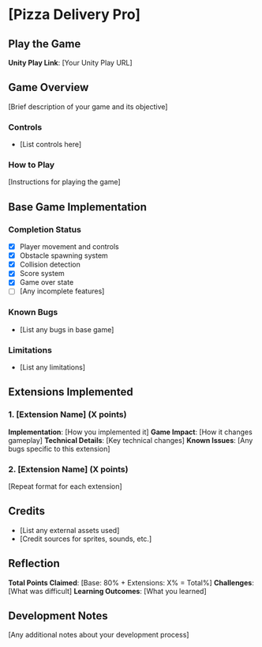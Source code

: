 # [Pizza Delivery Pro]

## Play the Game
**Unity Play Link**: [Your Unity Play URL]

## Game Overview
[Brief description of your game and its objective]

### Controls
- [List controls here]

### How to Play
[Instructions for playing the game]

## Base Game Implementation

### Completion Status
- [x] Player movement and controls
- [x] Obstacle spawning system
- [x] Collision detection
- [x] Score system
- [x] Game over state
- [ ] [Any incomplete features]

### Known Bugs
- [List any bugs in base game]

### Limitations
- [List any limitations]

## Extensions Implemented

### 1. [Extension Name] (X points)
**Implementation**: [How you implemented it]
**Game Impact**: [How it changes gameplay]
**Technical Details**: [Key technical changes]
**Known Issues**: [Any bugs specific to this extension]

### 2. [Extension Name] (X points)
[Repeat format for each extension]

## Credits
- [List any external assets used]
- [Credit sources for sprites, sounds, etc.]

## Reflection
**Total Points Claimed**: [Base: 80% + Extensions: X% = Total%]
**Challenges**: [What was difficult]
**Learning Outcomes**: [What you learned]

## Development Notes
[Any additional notes about your development process]